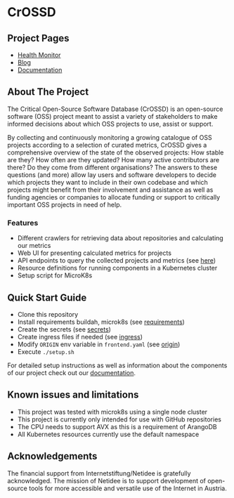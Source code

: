 # CrOSSD
## Project Pages
- [Health Monitor](https://health.crossd.tech)
- [Blog](https://crossd.tech)
- [Documentation](https://fh-crossd.github.io) 

## About The Project

The Critical Open-Source Software Database (CrOSSD) is an open-source software (OSS) project
meant to assist a variety of stakeholders to make informed decisions about which OSS projects to
use, assist or support.

By collecting and continuously monitoring a growing catalogue of OSS projects according to a
selection of curated metrics, CrOSSD gives a comprehensive overview of the state of the observed
projects: How stable are they? How often are they updated? How many active contributors are
there? Do they come from different organisations? The answers to these questions (and more)
allow lay users and software developers to decide which projects they want to include in their
own codebase and which projects might benefit from their involvement and assistance as well as
funding agencies or companies to allocate funding or support to critically important OSS
projects in need of help.

### Features

- Different crawlers for retrieving data about repositories and calculating our metrics
- Web UI for presenting calculated metrics for projects
- API endpoints to query the collected projects and metrics (see [here](https://fh-crossd.github.io/components/api/api.html))
- Resource definitions for running components in a Kubernetes cluster
- Setup script for MicroK8s

## Quick Start Guide

- Clone this repository
- Install requirements buildah, microk8s (see [requirements](https://fh-crossd.github.io/installation/requirements.html))
- Create the secrets (see [secrets](https://fh-crossd.github.io/installation/secrets.html))
- Create ingress files if needed (see [ingress](https://fh-crossd.github.io/installation/ingress.html))
- Modify `ORIGIN` env variable in `frontend.yaml` (see [origin](https://fh-crossd.github.io/installation/frontend_origin.html))
- Execute `./setup.sh`

For detailed setup instructions as well as information about the components of our project check out our [documentation](https://fh-crossd.github.io).

## Known issues and limitations

- This project was tested with microk8s using a single node cluster
- This project is currently only intended for use with GitHub repositories
- The CPU needs to support AVX as this is a requirement of ArangoDB
- All Kubernetes resources currently use the default namespace

## Acknowledgements

The financial support from Internetstiftung/Netidee is gratefully acknowledged. The mission of Netidee is to support development of open-source tools for more accessible and versatile use of the Internet in Austria.
